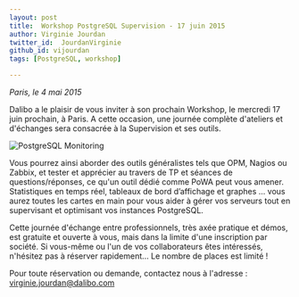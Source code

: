 ```yaml
---
layout: post
title:  Workshop PostgreSQL Supervision - 17 juin 2015
author: Virginie Jourdan
twitter_id:  JourdanVirginie   
github_id: vijourdan
tags: [PostgreSQL, workshop]

---
```

*Paris, le 4 mai 2015*

Dalibo a le plaisir de vous inviter à son prochain Workshop, le mercredi 17 juin prochain, à Paris.
A cette occasion, une journée complète d'ateliers et d'échanges sera consacrée à la Supervision et ses outils.

![PostgreSQL Monitoring](https://raw.githubusercontent.com/dalibo/blog/gh-pages/img/powa_20150120.png)
<!--MORE-->


Vous pourrez ainsi aborder des outils généralistes tels que OPM, Nagios ou Zabbix, et tester et apprécier au travers de TP et séances de questions/réponses, ce qu'un outil dédié comme PoWA peut vous amener.
Statistiques en temps réel, tableaux de bord d’affichage et graphes ... vous aurez toutes les cartes en main pour vous aider à gérer vos serveurs tout en supervisant et optimisant vos instances PostgreSQL.

Cette journée d'échange entre professionnels, très axée pratique et démos, est gratuite et ouverte à vous, mais dans la limite d'une inscription par société.
Si vous-même ou l'un de vos collaborateurs êtes intéressés, n'hésitez pas à réserver rapidement… Le nombre de places est limité !

Pour toute réservation ou demande, contactez nous à l'adresse : [virginie.jourdan@dalibo.com](virginie.jourdan@dalibo.com) 
